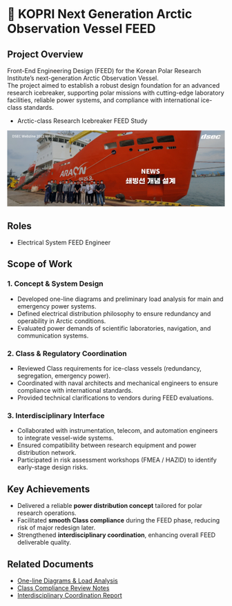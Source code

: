 # 🧭 KOPRI Next Generation Arctic Observation Vessel FEED  

## Project Overview  
Front-End Engineering Design (FEED) for the Korean Polar Research Institute’s next-generation Arctic Observation Vessel.  
The project aimed to establish a robust design foundation for an advanced research icebreaker, supporting polar missions with cutting-edge laboratory facilities, reliable power systems, and compliance with international ice-class standards.  

- Arctic-class Research Icebreaker FEED Study  
<p align="center">
  <img src="/Arctic_Observation_Vessel_FEED/images/IMG_5450.PNG" alt="Arctic Observation Vessel Concept" width="800">
</p>

## Roles  
- Electrical System FEED Engineer  

## Scope of Work  
### 1. Concept & System Design  
- Developed one-line diagrams and preliminary load analysis for main and emergency power systems.  
- Defined electrical distribution philosophy to ensure redundancy and operability in Arctic conditions.  
- Evaluated power demands of scientific laboratories, navigation, and communication systems.  

### 2. Class & Regulatory Coordination  
- Reviewed Class requirements for ice-class vessels (redundancy, segregation, emergency power).  
- Coordinated with naval architects and mechanical engineers to ensure compliance with international standards.  
- Provided technical clarifications to vendors during FEED evaluations.  

### 3. Interdisciplinary Interface  
- Collaborated with instrumentation, telecom, and automation engineers to integrate vessel-wide systems.  
- Ensured compatibility between research equipment and power distribution network.  
- Participated in risk assessment workshops (FMEA / HAZID) to identify early-stage design risks.  

## Key Achievements  
- Delivered a reliable **power distribution concept** tailored for polar research operations.  
- Facilitated **smooth Class compliance** during the FEED phase, reducing risk of major redesign later.  
- Strengthened **interdisciplinary coordination**, enhancing overall FEED deliverable quality.  

## Related Documents  
- [One-line Diagrams & Load Analysis](./OneLine_Load_Analysis.pdf)  
- [Class Compliance Review Notes](./Class_Review_Notes.pdf)  
- [Interdisciplinary Coordination Report](./Interface_Coordination.pdf)  

